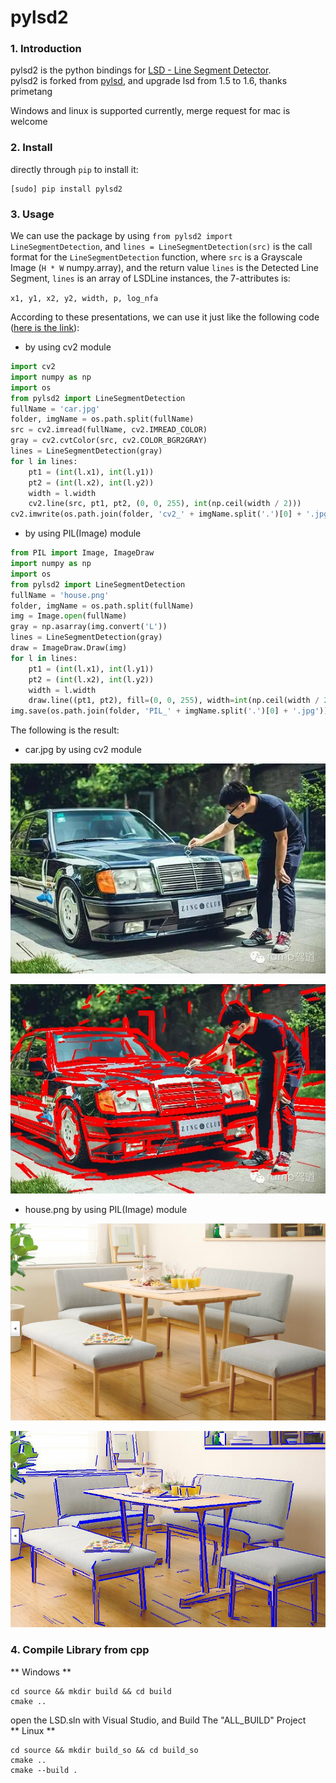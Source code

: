 pylsd2
=============

### 1. Introduction

pylsd2 is the python bindings for [LSD - Line Segment Detector](http://www.ipol.im/pub/art/2012/gjmr-lsd/).  
pylsd2 is forked from [pylsd](https://github.com/primetang/pylsd), and upgrade lsd from 1.5 to 1.6, thanks primetang

Windows and linux is supported currently, merge request for mac is welcome

### 2. Install

directly through `pip` to install it:
```
[sudo] pip install pylsd2
```

### 3. Usage

We can use the package by using `from pylsd2 import LineSegmentDetection`, and `lines = LineSegmentDetection(src)` is the call format for the `LineSegmentDetection` function, where `src` is a Grayscale Image (`H * W` numpy.array), and the return value `lines` is the Detected Line Segment, `lines` is an array of LSDLine instances, the 7-attributes is:

`x1, y1, x2, y2, width, p, log_nfa`

According to these presentations, we can use it just like the following code ([here is the link](https://github.com/anyongjin/pylsd2/tree/master/example)):

* by using cv2 module

```python
import cv2
import numpy as np
import os
from pylsd2 import LineSegmentDetection
fullName = 'car.jpg'
folder, imgName = os.path.split(fullName)
src = cv2.imread(fullName, cv2.IMREAD_COLOR)
gray = cv2.cvtColor(src, cv2.COLOR_BGR2GRAY)
lines = LineSegmentDetection(gray)
for l in lines:
    pt1 = (int(l.x1), int(l.y1))
    pt2 = (int(l.x2), int(l.y2))
    width = l.width
    cv2.line(src, pt1, pt2, (0, 0, 255), int(np.ceil(width / 2)))
cv2.imwrite(os.path.join(folder, 'cv2_' + imgName.split('.')[0] + '.jpg'), src)
```

* by using PIL(Image) module

```python
from PIL import Image, ImageDraw
import numpy as np
import os
from pylsd2 import LineSegmentDetection
fullName = 'house.png'
folder, imgName = os.path.split(fullName)
img = Image.open(fullName)
gray = np.asarray(img.convert('L'))
lines = LineSegmentDetection(gray)
draw = ImageDraw.Draw(img)
for l in lines:
    pt1 = (int(l.x1), int(l.y1))
    pt2 = (int(l.x2), int(l.y2))
    width = l.width
    draw.line((pt1, pt2), fill=(0, 0, 255), width=int(np.ceil(width / 2)))
img.save(os.path.join(folder, 'PIL_' + imgName.split('.')[0] + '.jpg'))
```

The following is the result:

* car.jpg by using cv2 module

![](https://github.com/anyongjin/pylsd2/blob/master/example/car.jpg)

![](https://github.com/anyongjin/pylsd2/blob/master/example/cv2_car.jpg)

* house.png by using PIL(Image) module

![](https://github.com/anyongjin/pylsd2/blob/master/example/house.png)

![](https://github.com/anyongjin/pylsd2/blob/master/example/PIL_house.jpg)

### 4. Compile Library from cpp
** Windows **  
```shell
cd source && mkdir build && cd build
cmake ..
```
open the LSD.sln with Visual Studio, and Build The "ALL_BUILD" Project  
** Linux **  
```shell
cd source && mkdir build_so && cd build_so
cmake ..
cmake --build .
```

